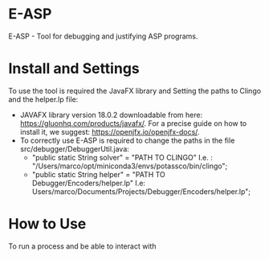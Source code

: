 # E-ASP
E-ASP - Tool for debugging and justifying ASP programs. 

# Install and Settings

To use the tool is required the JavaFX library and Setting the paths to Clingo and the helper.lp file:

- JAVAFX library version 18.0.2 downloadable from here: https://gluonhq.com/products/javafx/. For a precise guide on how to install it, we suggest: https://openjfx.io/openjfx-docs/.
- To correctly use E-ASP is required to change the paths in the file src/debugger/DebuggerUtil.java:
  - "public static String solver" = "PATH TO CLINGO" I.e. : "/Users/marco/opt/miniconda3/envs/potassco/bin/clingo";
  - "public static String helper" = "PATH TO Debugger/Encoders/helper.lp" I.e: Users/marco/Documents/Projects/Debugger/Encoders/helper.lp"; 

# How to Use

To run a process and be able to interact with 
